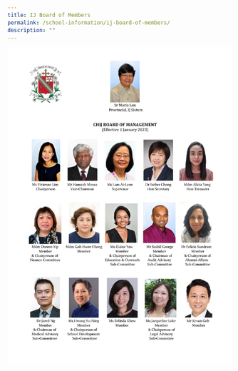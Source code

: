 ```yaml
---
title: IJ Board of Members
permalink: /school-information/ij-board-of-members/
description: ""
---
```


![](/images/School%20Info/IJBOM20230101.jpg)